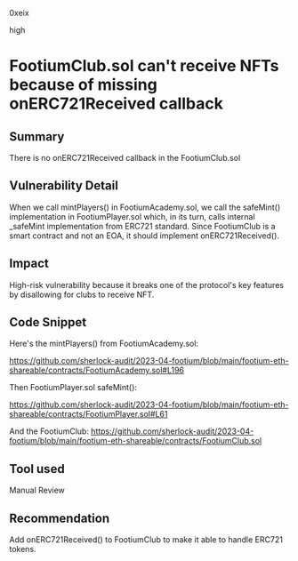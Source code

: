 0xeix

high

# FootiumClub.sol can't receive NFTs because of missing onERC721Received callback

## Summary

There is no onERC721Received callback in the FootiumClub.sol

## Vulnerability Detail

When we call mintPlayers() in FootiumAcademy.sol, we call the safeMint() implementation in FootiumPlayer.sol which, in its turn, calls internal _safeMint implementation from ERC721 standard. Since FootiumClub is a smart contract and not an EOA, it should implement onERC721Received().
 
## Impact

High-risk vulnerability because it breaks one of the protocol's key features by disallowing for clubs to receive NFT.

## Code Snippet

Here's the mintPlayers() from FootiumAcademy.sol:

https://github.com/sherlock-audit/2023-04-footium/blob/main/footium-eth-shareable/contracts/FootiumAcademy.sol#L196

Then FootiumPlayer.sol safeMint():

https://github.com/sherlock-audit/2023-04-footium/blob/main/footium-eth-shareable/contracts/FootiumPlayer.sol#L61

And the FootiumClub: https://github.com/sherlock-audit/2023-04-footium/blob/main/footium-eth-shareable/contracts/FootiumClub.sol

## Tool used

Manual Review

## Recommendation

Add onERC721Received() to FootiumClub to make it able to handle ERC721 tokens.